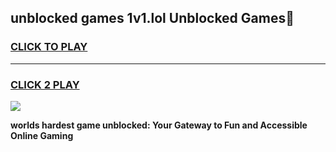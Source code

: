 
## unblocked games 1v1.lol Unblocked Games👋
<h3>
<a href="https://premium.freeplayer.one?title=unblocked_games_1v1.lol&ref=16F">CLICK TO PLAY</a></h3>
<hr>

<h3>
<a href="https://premium.freeplayer.one?title=unblocked_games_1v1.lol&ref=16F">CLICK 2 PLAY</a>
  
</h3>

<a href="https://premium.freeplayer.one?title=unblocked_games_1v1.lol&ref=16F/"><img src="https://clearcache.store/games.png"></a>


**worlds hardest game unblocked: Your Gateway to Fun and Accessible Online Gaming**
